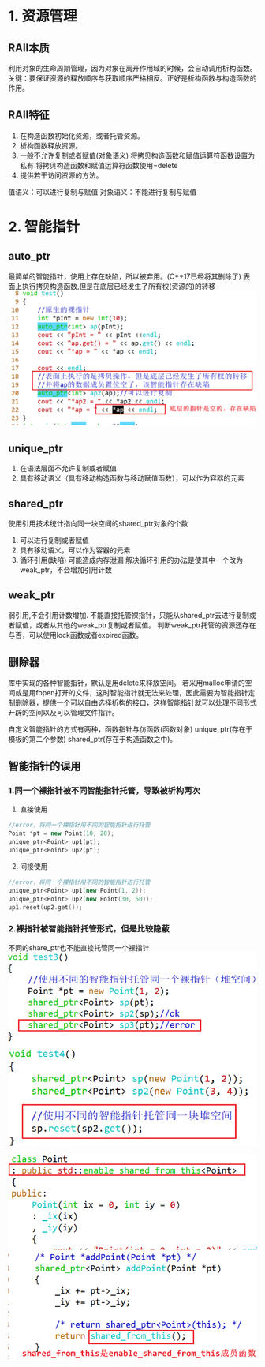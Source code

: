 # 1. 资源管理
## RAII本质
利用对象的生命周期管理，因为对象在离开作用域的时候，会自动调用析构函数。
关键：要保证资源的释放顺序与获取顺序严格相反。正好是析构函数与构造函数的作用。

## RAII特征
1. 在构造函数初始化资源，或者托管资源。
2. 析构函数释放资源。
3. 一般不允许复制或者赋值(对象语义)
将拷贝构造函数和赋值运算符函数设置为私有
将拷贝构造函数和赋值运算符函数使用=delete
4. 提供若干访问资源的方法。

值语义：可以进行复制与赋值
对象语义：不能进行复制与赋值

# 2. 智能指针
## auto_ptr
最简单的智能指针，使用上存在缺陷，所以被弃用。(C++17已经将其删除了)
表面上执行拷贝构造函数,但是在底层已经发生了所有权(资源的)的转移
![](img/2024-03-21-19-52-21.png)

## unique_ptr
1. 在语法层面不允许复制或者赋值
2. 具有移动语义（具有移动构造函数与移动赋值函数），可以作为容器的元素

## shared_ptr
使用引用技术统计指向同一块空间的shared_ptr对象的个数
1. 可以进行复制或者赋值
2. 具有移动语义，可以作为容器的元素
3. 循环引用(缺陷)
可能造成内存泄漏
解决循环引用的办法是使其中一个改为weak_ptr，不会增加引用计数

## weak_ptr
弱引用,不会引用计数增加.
不能直接托管裸指针，只能从shared_ptr去进行复制或者赋值，或者从其他的weak_ptr复制或者赋值。
判断weak_ptr托管的资源还存在与否，可以使用lock函数或者expired函数。

## 删除器
库中实现的各种智能指针，默认是用delete来释放空间。
若采用malloc申请的空间或是用fopen打开的文件，这时智能指针就无法来处理，因此需要为智能指针定制删除器，提供一个可以自由选择析构的接口，这样智能指针就可以处理不同形式开辟的空间以及可以管理文件指针。

自定义智能指针的方式有两种，函数指针与仿函数(函数对象)
unique_ptr(存在于模板的第二个参数)
shared_ptr(存在于构造函数之中)。

## 智能指针的误用
### 1.同一个裸指针被不同智能指针托管，导致被析构两次
1. 直接使用
```c++
//error，将同一个裸指针用不同的智能指针进行托管
Point *pt = new Point(10, 20);
unique_ptr<Point> up1(pt);
unique_ptr<Point> up2(pt);
```
2. 间接使用
```c++
//error，将同一个裸指针用不同的智能指针进行托管
unique_ptr<Point> up1(new Point(1, 2));
unique_ptr<Point> up2(new Point(30, 50));
up1.reset(up2.get());
```

### 2.裸指针被智能指针托管形式，但是比较隐蔽
不同的share_ptr也不能直接托管同一个裸指针
![](img/2024-03-22-11-06-53.png)

![](img/2024-03-22-11-07-08.png)